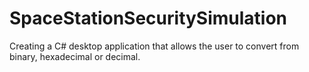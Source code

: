 # SpaceStationSecuritySimulation
Creating a C# desktop application that allows the user to convert from binary, hexadecimal or decimal.

